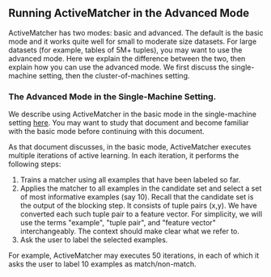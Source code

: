 ## Running ActiveMatcher in the Advanced Mode

ActiveMatcher has two modes: basic and advanced. The default is the basic mode and it works quite well for small to moderate size datasets. For large datasets (for example, tables of 5M+ tuples), you may want to use the advanced mode. Here we explain the difference between the two, then explain how you can use the advanced mode. We first discuss the single-machine setting, then the cluster-of-machines setting. 

### The Advanced Mode in the Single-Machine Setting.

We describe using ActiveMatcher in the basic mode in the single-machine setting [here](https://github.com/anhaidgroup/active_matcher/blob/main/examples/Single-Machine-Example.md). You may want to study that document and become familiar with the basic mode before continuing with this document. 

As that document discusses, in the basic mode, ActiveMatcher executes multiple iterations of active learning. In each iteration, it performs the following steps:
1. Trains a matcher using all examples that have been labeled so far. 
2. Applies the matcher to all examples in the candidate set and select a set of most informative examples (say 10). Recall that the candidate set is the output of the blocking step. It consists of tuple pairs (x,y). We have converted each such tuple pair to a feature vector. For simplicity, we will use the terms "example", "tuple pair", and "feature vector" interchangeably. The context should make clear what we refer to.
3. Ask the user to label the selected examples.

For example, ActiveMatcher may executes 50 iterations, in each of which it asks the user to label 10 examples as match/non-match. 


   
